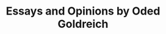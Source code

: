 --- 
title: Essays and Opinions by Oded Goldreich
url: https://www.wisdom.weizmann.ac.il/~oded/essays.html
categories: [opinions, essays, list]
info: These essays have been a heavy early influence on how think about a lot of things.
status: pseudo
duration: long
---